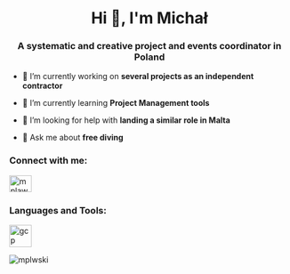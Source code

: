<h1 align="center">Hi 👋, I'm Michał</h1>
<h3 align="center">A systematic and creative project and events coordinator in Poland</h3>

- 🔭 I’m currently working on **several projects as an independent contractor**

- 🌱 I’m currently learning **Project Management tools**

- 🤝 I’m looking for help with **landing a similar role in Malta**

- 💬 Ask me about **free diving**

<h3 align="left">Connect with me:</h3>
<p align="left">
<a href="https://linkedin.com/in/mplawski1" target="blank"><img align="center" src="https://raw.githubusercontent.com/rahuldkjain/github-profile-readme-generator/master/src/images/icons/Social/linked-in-alt.svg" alt="mplawski1" height="30" width="40" /></a>
</p>

<h3 align="left">Languages and Tools:</h3>
<p align="left"> <a href="https://cloud.google.com" target="_blank" rel="noreferrer"> <img src="https://www.vectorlogo.zone/logos/google_cloud/google_cloud-icon.svg" alt="gcp" width="40" height="40"/> </a> </p>

<p><img align="center" src="https://github-readme-stats.vercel.app/api/top-langs?username=mplwski&show_icons=true&locale=en&layout=compact" alt="mplwski" /></p>
